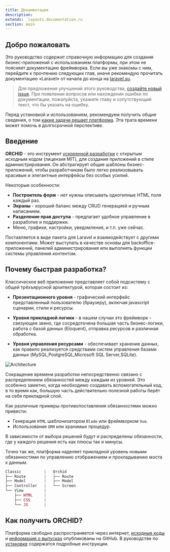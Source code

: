 ```yaml
---
title: Документация
description: 
extends: _layouts.documentation.ru
section: main
---
```


## Добро пожаловать

Это руководство содержит справочную информацию для создания бизнес-приложений с использованием платформы, при этом 
не поясняет документацию фреймворка. Если вы уже знакомы с ним, перейдите к прочтению следующих глав, иначе 
рекомендую прочитать документацию «Laravel» от начала до конца на [laravel.su](http://laravel.su/docs). 


> Для предложения улучшений этого руководства, [создайте новый issue](https://github.com/orchidsoftware/orchid.software/issues). 
При появлении вопросов или нахождения ошибки по документации, пожалуйста, укажите главу и сопутствующий текст, что бы указать на ошибку.

Перед установкой и использованием, рекомендуем получить общие сведения, о том [какие задачи решает платформа](/ru/docs/preface).
 Эта трата времени может помочь в долгосрочной перспективе.


## Введение

**ORCHID** - это инструмент [ускоренной разработки](https://ru.wikipedia.org/wiki/RAD_(%D0%BF%D1%80%D0%BE%D0%B3%D1%80%D0%B0%D0%BC%D0%BC%D0%B8%D1%80%D0%BE%D0%B2%D0%B0%D0%BD%D0%B8%D0%B5)) с открытым исходным кодом (лицензия MIT), для создания приложений в стиле администрирования. Он абстрагирует общие шаблоны бизнес-приложений, чтобы разработчикам было легко реализовывать красивые и элегантные интерфейсы без особых усилий. 

Некоторые особенности:

- **Построитель форм** - нет нужны описывать однотипные HTML поля каждый раз.
- **Экраны** - хороший баланс между CRUD генерацией и ручным написанием.
- **Разделение прав доступа** - предлагает удобное управление в разработке и поддержки.
- Меню, графики, настройки, уведомления, и т.п. уже сейчас.

Поставляется в виде пакета для Laravel и взаимодействует с другими компонентами. Может выступать в качестве основы для backoffice-приложений, панелей администрирования или выполнять функции системы управления контентом. 


## Почему быстрая разработка?

Классическое веб приложение представляет собой подсистему с общей трёхъярусной архитектурой, которая состоит из:

- **Презентационного уровня** - графический интерфейс представленный пользователю (браузеру), включая javascript сценарии, стили и ресурсы.

- **Уровня прикладной логики** - в нашем случаи это фреймворк - связующее звено, где сосредоточена большая часть бизнес-логики, работа с базой данных (Eloquent), отправка ресурсов и различная обработка.

- **Уровня управления ресурсами** - обеспечивает хранение данных, как правило реализуется средствами систем управления базами данных (MySQL,PostgreSQL,Microsoft SQL Server,SQLite).
 
 
![Architecture](https://orchid.software/assets/img/scheme/architecture.jpg)

Сокращение времени разработки непосредственно связано с распределением обязанностей между каждым из уровней. Это особенно заметно, когда необходимо создавать вспомогательный код, в то время как, большую часть действительно полезной работы берёт на себя прикладной слой.

Как различные примеры противопоставления обязанностями можно привести:
- Генерация `HTML` шаблонизатором `Blade` или фреймворком `Vue`.
- Использование `ORM` или хранимых процедур.

В зависимости от выбора решений будут и распределены обязанности, где у каждого решения есть как плюсы так и минусы.

Точно так же, платформа наделяет прикладной уровень новыми обязанностями по управлению отображением и прокладыванию моста к данным.

```php
Classic          |   Orchid
├── Route        |   ├── Route   
├── Model        |   ├── Model 
├── Controller   |   └── Screen
└── View         |
    ├── HTML     |
    ├── CSS      |
    └── JS       |
```

## Как получить ORCHID?

Платформа свободно распространяется через интернет, [исходные коды](https://github.com/orchidsoftware/platform) и [информация о выпусках](https://github.com/orchidsoftware/platform/releases) опубликованы на GitHub. В руководстве по [установке](/ru/docs/installation/) содержатся подробные инструкции. 
